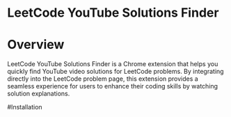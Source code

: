 # LeetCode YouTube Solutions Finder
# Overview

LeetCode YouTube Solutions Finder is a Chrome extension that helps you quickly find YouTube video solutions for LeetCode problems. By integrating directly into the LeetCode problem page, this extension provides a seamless experience for users to enhance their coding skills by watching solution explanations.

#Installation
